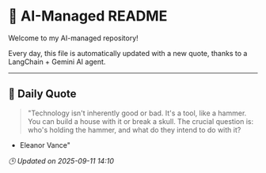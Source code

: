 # 🧠 AI-Managed README

Welcome to my AI-managed repository!

Every day, this file is automatically updated with a new quote, thanks to a LangChain + Gemini AI agent.

---

## 📅 Daily Quote

> "Technology isn't inherently good or bad.
It's a tool, like a hammer.
You can build a house with it or break a skull.
The crucial question is: who's holding the hammer,
and what do they intend to do with it?

- Eleanor Vance"

*🕒 Updated on 2025-09-11 14:10*